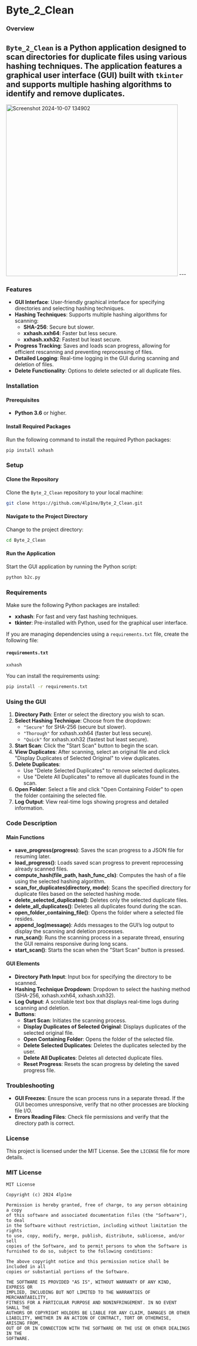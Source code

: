# Byte_2_Clean

### Overview
`Byte_2_Clean` is a Python application designed to scan directories for duplicate files using various hashing techniques. The application features a graphical user interface (GUI) built with `tkinter` and supports multiple hashing algorithms to identify and remove duplicates.
---
<img width="468" alt="Screenshot 2024-10-07 134902" src="https://github.com/user-attachments/assets/a717c87d-cc85-4cdf-8a99-73f61e9a8bdb">
---

### Features
- **GUI Interface**: User-friendly graphical interface for specifying directories and selecting hashing techniques.
- **Hashing Techniques**: Supports multiple hashing algorithms for scanning:
  - **SHA-256**: Secure but slower.
  - **xxhash.xxh64**: Faster but less secure.
  - **xxhash.xxh32**: Fastest but least secure.
- **Progress Tracking**: Saves and loads scan progress, allowing for efficient rescanning and preventing reprocessing of files.
- **Detailed Logging**: Real-time logging in the GUI during scanning and deletion of files.
- **Delete Functionality**: Options to delete selected or all duplicate files.

### Installation

#### Prerequisites
- **Python 3.6** or higher.

#### Install Required Packages
Run the following command to install the required Python packages:

```bash
pip install xxhash
```

### Setup

#### Clone the Repository
Clone the `Byte_2_Clean` repository to your local machine:

```bash
git clone https://github.com/4lp1ne/Byte_2_Clean.git
```

#### Navigate to the Project Directory
Change to the project directory:

```bash
cd Byte_2_Clean
```

#### Run the Application
Start the GUI application by running the Python script:

```bash
python b2c.py
```

### Requirements
Make sure the following Python packages are installed:
- **xxhash**: For fast and very fast hashing techniques.
- **tkinter**: Pre-installed with Python, used for the graphical user interface.

If you are managing dependencies using a `requirements.txt` file, create the following file:

#### `requirements.txt`
```
xxhash
```

You can install the requirements using:

```bash
pip install -r requirements.txt
```

### Using the GUI
1. **Directory Path**: Enter or select the directory you wish to scan.
2. **Select Hashing Technique**: Choose from the dropdown:
   - `"Secure"` for SHA-256 (secure but slower).
   - `"Thorough"` for xxhash.xxh64 (faster but less secure).
   - `"Quick"` for xxhash.xxh32 (fastest but least secure).
3. **Start Scan**: Click the "Start Scan" button to begin the scan.
4. **View Duplicates**: After scanning, select an original file and click "Display Duplicates of Selected Original" to view duplicates.
5. **Delete Duplicates**:
   - Use "Delete Selected Duplicates" to remove selected duplicates.
   - Use "Delete All Duplicates" to remove all duplicates found in the scan.
6. **Open Folder**: Select a file and click "Open Containing Folder" to open the folder containing the selected file.
7. **Log Output**: View real-time logs showing progress and detailed information.

### Code Description

#### Main Functions
- **save_progress(progress)**: Saves the scan progress to a JSON file for resuming later.
- **load_progress()**: Loads saved scan progress to prevent reprocessing already scanned files.
- **compute_hash(file_path, hash_func_cls)**: Computes the hash of a file using the selected hashing algorithm.
- **scan_for_duplicates(directory, mode)**: Scans the specified directory for duplicate files based on the selected hashing mode.
- **delete_selected_duplicates()**: Deletes only the selected duplicate files.
- **delete_all_duplicates()**: Deletes all duplicates found during the scan.
- **open_folder_containing_file()**: Opens the folder where a selected file resides.
- **append_log(message)**: Adds messages to the GUI’s log output to display the scanning and deletion processes.
- **run_scan()**: Runs the scanning process in a separate thread, ensuring the GUI remains responsive during long scans.
- **start_scan()**: Starts the scan when the "Start Scan" button is pressed.

#### GUI Elements
- **Directory Path Input**: Input box for specifying the directory to be scanned.
- **Hashing Technique Dropdown**: Dropdown to select the hashing method (SHA-256, xxhash.xxh64, xxhash.xxh32).
- **Log Output**: A scrollable text box that displays real-time logs during scanning and deletion.
- **Buttons**:
  - **Start Scan**: Initiates the scanning process.
  - **Display Duplicates of Selected Original**: Displays duplicates of the selected original file.
  - **Open Containing Folder**: Opens the folder of the selected file.
  - **Delete Selected Duplicates**: Deletes the duplicates selected by the user.
  - **Delete All Duplicates**: Deletes all detected duplicate files.
  - **Reset Progress**: Resets the scan progress by deleting the saved progress file.

### Troubleshooting

- **GUI Freezes**: Ensure the scan process runs in a separate thread. If the GUI becomes unresponsive, verify that no other processes are blocking file I/O.
- **Errors Reading Files**: Check file permissions and verify that the directory path is correct.

### License

This project is licensed under the MIT License. See the `LICENSE` file for more details.

### MIT License

```text
MIT License

Copyright (c) 2024 4lp1ne

Permission is hereby granted, free of charge, to any person obtaining a copy
of this software and associated documentation files (the "Software"), to deal
in the Software without restriction, including without limitation the rights
to use, copy, modify, merge, publish, distribute, sublicense, and/or sell
copies of the Software, and to permit persons to whom the Software is
furnished to do so, subject to the following conditions:

The above copyright notice and this permission notice shall be included in all
copies or substantial portions of the Software.

THE SOFTWARE IS PROVIDED "AS IS", WITHOUT WARRANTY OF ANY KIND, EXPRESS OR
IMPLIED, INCLUDING BUT NOT LIMITED TO THE WARRANTIES OF MERCHANTABILITY,
FITNESS FOR A PARTICULAR PURPOSE AND NONINFRINGEMENT. IN NO EVENT SHALL THE
AUTHORS OR COPYRIGHT HOLDERS BE LIABLE FOR ANY CLAIM, DAMAGES OR OTHER
LIABILITY, WHETHER IN AN ACTION OF CONTRACT, TORT OR OTHERWISE, ARISING FROM,
OUT OF OR IN CONNECTION WITH THE SOFTWARE OR THE USE OR OTHER DEALINGS IN THE
SOFTWARE.


